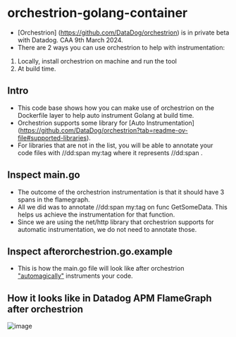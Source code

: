 # orchestrion-golang-container

- [Orchestrion] (https://github.com/DataDog/orchestrion) is in private beta with Datadog. CAA 9th March 2024.
- There are 2 ways you can use orchestrion to help with instrumentation:
1. Locally, install orchestrion on machine and run the tool
2. At build time.

## Intro
- This code base shows how you can make use of orchestrion on the Dockerfile layer to help auto instrument Golang at build time. 
- Orchestrion supports some library for [Auto Instrumentation] (https://github.com/DataDog/orchestrion?tab=readme-ov-file#supported-libraries).
- For libraries that are not in the list, you will be able to annotate your code files with //dd:span my:tag where it represents //dd:span <custom span tag>. 

## Inspect main.go
- The outcome of the orchestrion instrumentation is that it should have 3 spans in the flamegraph. 
- All we did was to annotate //dd:span my:tag on func GetSomeData. This helps us achieve the instrumentation for that function.
- Since we are using the net/http library that orchestrion supports for automatic instrumentation, we do not need to annotate those.

## Inspect afterorchestrion.go.example
- This is how the main.go file will look like after orchestrion ["automagically"](https://github.com/DataDog/orchestrion?tab=readme-ov-file#how-it-works) instruments your code.

## How it looks like in Datadog APM FlameGraph after orchestrion
![image](https://github.com/jon94/orchestrion-golang-container/assets/40360784/3444c5e1-711d-459e-9f7a-b7066b093a9b)
